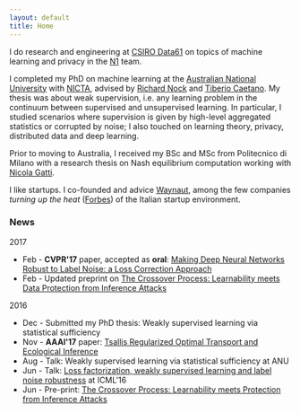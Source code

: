 ```yaml
---
layout: default
title: Home
---
```


I do research and engineering at [CSIRO Data61](http://www.data61.csiro.au) on
topics of machine learning and privacy in the [N1](http://www.n1analytics.com) team.

I completed my PhD on machine learning at the
[Australian National University](https://www.anu.edu.au) with [NICTA](https://www.nicta.com.au), advised by
[Richard Nock](http://users.cecs.anu.edu.au/~rnock/) and
[Tiberio Caetano](http://www.tiberiocaetano.com). My thesis was about
weak supervision, i.e. any learning problem in the continuum between supervised and
unsupervised learning. In particular, I studied scenarios where supervision is given by high-level aggregated statistics or corrupted by noise; I also touched on learning theory, privacy, distributed data and deep learning.

Prior to moving to Australia, I received my BSc and MSc from Politecnico di Milano with
a research thesis on Nash equilibrium computation working with
[Nicola Gatti](http://home.deib.polimi.it/ngatti/Nicola_Gatti__Homepage.html).

I like startups. I co-founded and advice [Waynaut](http://www.waynaut.com), among the few companies
*turning up the heat* ([Forbes](http://lnkd.in/d3UGMsx)) of the Italian startup environment.

### News
2017

- Feb - **CVPR'17** paper, accepted as **oral**:
[Making Deep Neural Networks Robust to Label Noise: a Loss Correction Approach](http://arxiv.org/abs/1609.03683)
- Feb - Updated preprint on [The Crossover Process: Learnability meets Data Protection from Inference Attacks](https://arxiv.org/abs/1606.04160)

2016

- Dec - Submitted my PhD thesis: Weakly supervised learning via statistical sufficiency
- Nov - **AAAI'17** paper: [Tsallis Regularized Optimal Transport and Ecological Inference](https://arxiv.org/abs/1609.04495)
- Aug - Talk: Weakly supervised learning via statistical sufficiency at ANU
- Jun - Talk: [Loss factorization, weakly supervised learning and label noise robustness]({{site.baseurl}}assets/paper/2016_ICML.pdf) at ICML'16
- Jun - Pre-print: [The Crossover Process: Learnability meets Protection from Inference Attacks](https://arxiv.org/abs/1606.04160)
